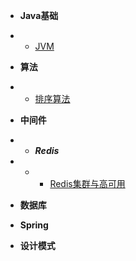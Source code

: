 * **Java基础**
* * [JVM](blog/java基础/jvm/jvm.md)

* **算法**
* * [排序算法](blog/算法/sort.md)

* **中间件**
* * ***Redis***
* * * [Redis集群与高可用](blog/中间件/redis/redis_1.md)

* **数据库**
 &nbsp;
* **Spring**
 &nbsp;
* **设计模式**